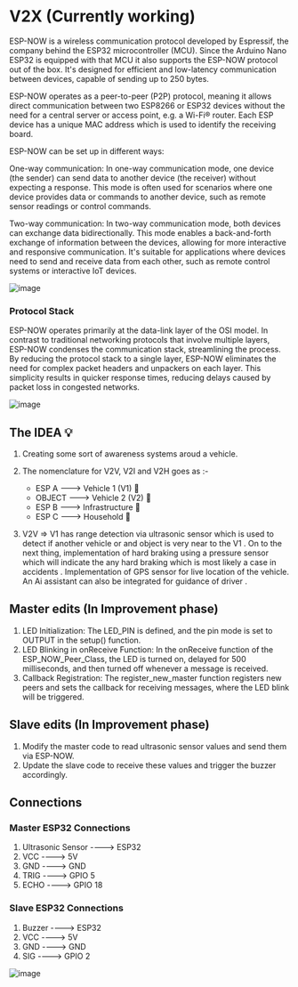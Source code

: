 # V2X (Currently working)

ESP-NOW is a wireless communication protocol developed by Espressif, the company behind the ESP32 microcontroller (MCU). Since the Arduino Nano ESP32 is equipped with that MCU it also supports the ESP-NOW protocol out of the box. It's designed for efficient and low-latency communication between devices, capable of sending up to 250 bytes.

ESP-NOW operates as a peer-to-peer (P2P) protocol, meaning it allows direct communication between two ESP8266 or ESP32 devices without the need for a central server or access point, e.g. a Wi-Fi® router. Each ESP device has a unique MAC address which is used to identify the receiving board.

ESP-NOW can be set up in different ways:

One-way communication: In one-way communication mode, one device (the sender) can send data to another device (the receiver) without expecting a response. This mode is often used for scenarios where one device provides data or commands to another device, such as remote sensor readings or control commands.

Two-way communication: In two-way communication mode, both devices can exchange data bidirectionally. This mode enables a back-and-forth exchange of information between the devices, allowing for more interactive and responsive communication. It's suitable for applications where devices need to send and receive data from each other, such as remote control systems or interactive IoT devices.

![image](https://github.com/user-attachments/assets/773015de-1b71-4acc-bfcc-d152372d24c4)

### Protocol Stack
ESP-NOW operates primarily at the data-link layer of the OSI model. In contrast to traditional networking protocols that involve multiple layers, ESP-NOW condenses the communication stack, streamlining the process. By reducing the protocol stack to a single layer, ESP-NOW eliminates the need for complex packet headers and unpackers on each layer. This simplicity results in quicker response times, reducing delays caused by packet loss in congested networks.


![image](https://github.com/user-attachments/assets/993b9bf7-5b77-4c0c-b7f0-5ff5bd3fef25)


## The IDEA 💡 

1. Creating some sort of awareness systems aroud a vehicle.
2. The nomenclature for V2V, V2I and V2H goes as :-

    * ESP A ---> Vehicle 1 (V1) 🚗
    * OBJECT ---> Vehicle 2 (V2) 🚌 
    * ESP B ---> Infrastructure 🚦 
    * ESP C ---> Household 🏡 

3. V2V => V1 has range detection via ultrasonic sensor which is used to detect if another vehicle or and object is very near to the V1 . On to the next thing, implementation of hard braking using a pressure sensor which will indicate the any hard braking which is most likely a case in accidents . Implementation of GPS sensor for live location of the vehicle. An Ai assistant can also be integrated for guidance of driver .

## Master edits (In Improvement phase)
1. LED Initialization: The LED_PIN is defined, and the pin mode is set to OUTPUT in the setup() function.
2. LED Blinking in onReceive Function: In the onReceive function of the ESP_NOW_Peer_Class, the LED is turned on, delayed for 500 milliseconds, and then turned off whenever a message is received.
3. Callback Registration: The register_new_master function registers new peers and sets the callback for receiving messages, where the LED blink will be triggered.


## Slave edits (In Improvement phase)

1. Modify the master code to read ultrasonic sensor values and send them via ESP-NOW.
2. Update the slave code to receive these values and trigger the buzzer accordingly.


## Connections 

### Master ESP32 Connections

1. Ultrasonic Sensor ---->	ESP32
2. VCC ---->	5V
3. GND ---->	GND
4. TRIG ---->	GPIO 5
5. ECHO ---->	GPIO 18


### Slave ESP32 Connections
1. Buzzer ---->	ESP32
2. VCC ---->	5V
3. GND ---->	GND
4. SIG ---->	GPIO 2




![image](https://github.com/user-attachments/assets/45f74089-218b-4a21-9764-7f41933ca114)
